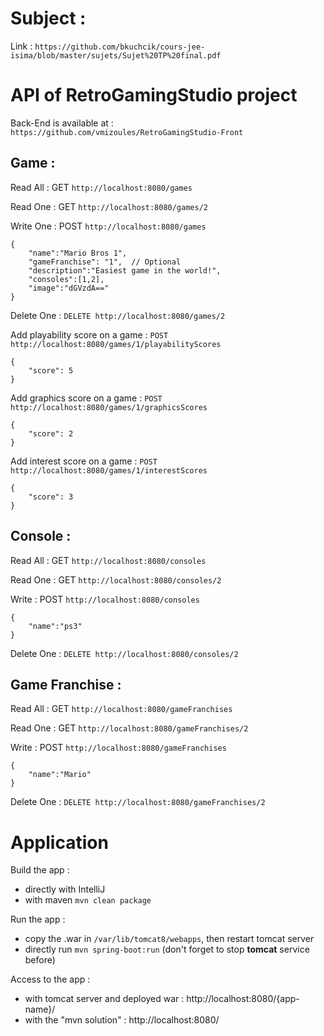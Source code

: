 # Subject :

Link : `https://github.com/bkuchcik/cours-jee-isima/blob/master/sujets/Sujet%20TP%20final.pdf`

# API of RetroGamingStudio project

Back-End is available at : `https://github.com/vmizoules/RetroGamingStudio-Front`

## Game :

Read All : GET `http://localhost:8080/games`

Read One : GET `http://localhost:8080/games/2`

Write One : POST `http://localhost:8080/games`

    {
        "name":"Mario Bros 1",
        "gameFranchise": "1",  // Optional
        "description":"Easiest game in the world!",
        "consoles":[1,2],
        "image":"dGVzdA=="
    }

Delete One : `DELETE http://localhost:8080/games/2`

Add playability score on a game : `POST http://localhost:8080/games/1/playabilityScores`

	{
		"score": 5
	}

Add graphics score on a game : `POST http://localhost:8080/games/1/graphicsScores`

	{
		"score": 2
	}

Add interest score on a game : `POST http://localhost:8080/games/1/interestScores`

	{
		"score": 3
	}


## Console :

Read All : GET `http://localhost:8080/consoles`

Read One : GET `http://localhost:8080/consoles/2`

Write : POST `http://localhost:8080/consoles`

    {
        "name":"ps3"
    }

Delete One : `DELETE http://localhost:8080/consoles/2`

## Game Franchise :

Read All : GET `http://localhost:8080/gameFranchises`

Read One : GET `http://localhost:8080/gameFranchises/2`

Write : POST `http://localhost:8080/gameFranchises`

    {
        "name":"Mario"
    }

Delete One : `DELETE http://localhost:8080/gameFranchises/2`

# Application

Build the app :

  - directly with IntelliJ
  - with maven `mvn clean package`

Run the app :

  - copy the .war in `/var/lib/tomcat8/webapps`, then restart tomcat server
  - directly run `mvn spring-boot:run` (don't forget to stop **tomcat** service before)

Access to the app :

  - with tomcat server and deployed war : http://localhost:8080/{app-name}/
  - with the "mvn solution" : http://localhost:8080/

